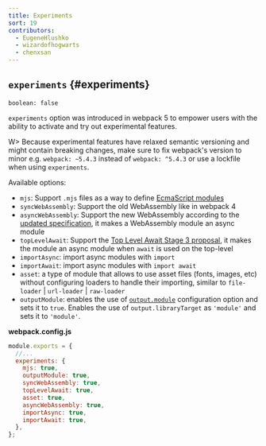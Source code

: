 ```yaml
---
title: Experiments
sort: 19
contributors:
  - EugeneHlushko
  - wizardofhogwarts
  - chenxsan
---
```


## `experiments` {#experiments}

`boolean: false`

`experiments` option was introduced in webpack 5 to empower users with the ability to activate and try out experimental features.

W> Because experimental features have relaxed semantic versioning and might contain breaking changes, make sure to fix webpack's version to minor e.g. `webpack: ~5.4.3` instead of `webpack: ^5.4.3` or use a lockfile when using `experiments`.

Available options:

- `mjs`: Support `.mjs` files as a way to define [EcmaScript modules](https://nodejs.org/api/esm.html#esm_ecmascript_modules)
- `syncWebAssembly`: Support the old WebAssembly like in webpack 4
- `asyncWebAssembly`: Support the new WebAssembly according to the [updated specification](https://github.com/WebAssembly/esm-integration), it makes a WebAssembly module an async module
- `topLevelAwait`: Support the [Top Level Await Stage 3 proposal](https://github.com/tc39/proposal-top-level-await), it makes the module an async module when `await` is used on the top-level
- `importAsync`: import async modules with `import`
- `importAwait`: import async modules with `import await`
- `asset`: a type of module that allows to use asset files (fonts, images, etc) without configuring loaders to handle their importing, similar to `file-loader` | `url-loader` | `raw-loader`
- `outputModule`: enables the use of [`output.module`](/configuration/output/#outputmodule) configuration option and sets it to `true`. Enables the use of `output.libraryTarget` as `'module'` and sets it to `'module'`.

__webpack.config.js__

```javascript
module.exports = {
  //...
  experiments: {
    mjs: true,
    outputModule: true,
    syncWebAssembly: true,
    topLevelAwait: true,
    asset: true,
    asyncWebAssembly: true,
    importAsync: true,
    importAwait: true,
  },
};
```
